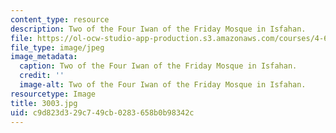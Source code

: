 ```yaml
---
content_type: resource
description: Two of the Four Iwan of the Friday Mosque in Isfahan.
file: https://ol-ocw-studio-app-production.s3.amazonaws.com/courses/4-614-religious-architecture-and-islamic-cultures-fall-2002/c9d823d329c749cb0283658b0b98342c_3003.jpg
file_type: image/jpeg
image_metadata:
  caption: Two of the Four Iwan of the Friday Mosque in Isfahan.
  credit: ''
  image-alt: Two of the Four Iwan of the Friday Mosque in Isfahan.
resourcetype: Image
title: 3003.jpg
uid: c9d823d3-29c7-49cb-0283-658b0b98342c
---
```

